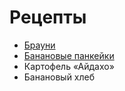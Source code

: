 # Рецепты

- [Брауни](brownie.md)
- [Банановые панкейки](banana_pancake.md)
- Картофель «Айдахо»
- Банановый хлеб